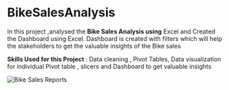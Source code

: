 # BikeSalesAnalysis

In this project ,analysed the **Bike Sales Analysis using** Excel and Created the Dashboard using Excel. 
Dashboard is created with filters which will help the stakeholders to get the valuable insights of the Bike sales

 **Skills Used for this Project** : Data cleaning , Pivot Tables, Data visualization for individual Pivot table , slicers and Dashboard to get valuable insights 

![Bike Sales Reports](https://user-images.githubusercontent.com/52009404/160641527-f0c921f8-e881-4fa1-a1d1-f9ba1d578ca7.jpg)
